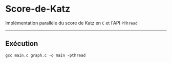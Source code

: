 # Score-de-Katz
Implémentation parallèle du score de Katz en ``C`` et l'API ``PThread``
***************************************

## Exécution
```gcc main.c graph.c -o main -pthread```

